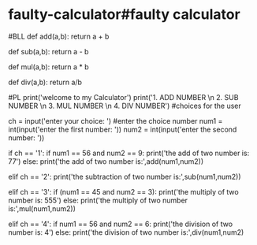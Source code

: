 # faulty-calculator#faulty calculator
#BLL
def add(a,b):
   return a + b

def sub(a,b):
    return a - b

def mul(a,b):
    return a * b

def div(a,b):
    return a/b







#PL
print('welcome to my Calculator')
print('1. ADD NUMBER \n 2. SUB NUMBER \n 3. MUL NUMBER \n 4. DIV NUMBER')  #choices for the user

ch = input('enter your choice: ')  #enter the choice number
num1 = int(input('enter the first number: '))
num2 = int(input('enter the second number: '))

if ch == '1':
    if num1 == 56 and num2 == 9:
        print('the add of two number is: 77')
    else:
        print('the add of two number is:',add(num1,num2))


elif ch == '2':
    print('the subtraction of two number is:',sub(num1,num2))

elif ch == '3':
    if (num1 == 45 and num2 == 3):
        print('the multiply of two number is: 555')
    else:
        print('the multiply of two number is:',mul(num1,num2))


elif ch == '4':
    if num1 == 56 and num2 == 6:
        print('the division of two number is: 4')
    else:
        print('the division of two number is:',div(num1,num2)
